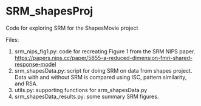 # SRM_shapesProj
Code for exploring SRM for the ShapesMovie project

Files:
1. srm_nips_fig1.py: code for recreating Figure 1 from the SRM NIPS paper. 
    https://papers.nips.cc/paper/5855-a-reduced-dimension-fmri-shared-response-model
2. srm_shapesData.py: script for doing SRM on data from shapes project. Data with and without SRM is compared using
    ISC, pattern similarity, and RSA.
3. utils.py: supporting functions for srm_shapesData.py
4. srm_shapesData_results.py: some summary SRM figures.
